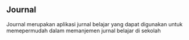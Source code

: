 ## Journal 

Journal merupakan aplikasi jurnal belajar yang dapat digunakan untuk memepermudah dalam memanjemen jurnal belajar di sekolah
